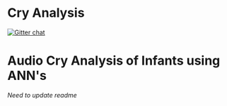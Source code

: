 # Cry Analysis
[![Gitter chat](https://badges.gitter.im/allisto/community/gitter.png)](https://gitter.im/allisto/community/)


# Audio Cry Analysis of Infants using ANN's

*Need to update readme*
